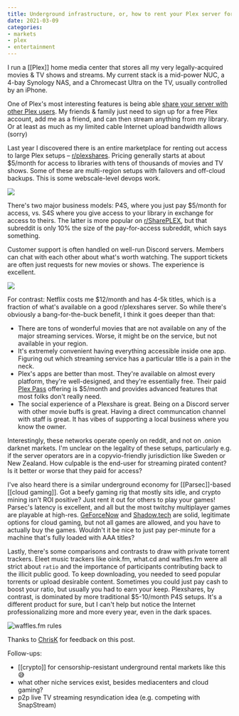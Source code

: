 ```yaml
---
title: Underground infrastructure, or, how to rent your Plex server for fun & profit
date: 2021-03-09
categories:
- markets
- plex
- entertainment
---
```


I run a [[Plex]] home media center that stores all my very legally-acquired movies & TV shows and streams. My current stack is a mid-power NUC, a 4-bay Synology NAS, and a Chromecast Ultra on the TV, usually controlled by an iPhone.

One of Plex's most interesting features is being able [share your server with other Plex users](https://support.plex.tv/articles/201105738-creating-and-managing-server-shares/). My friends & family just need to sign up for a free Plex account, add me as a friend, and can then stream anything from my library. Or at least as much as my limited cable Internet upload bandwidth allows (sorry)

Last year I discovered there is an entire marketplace for renting out access to large Plex setups – [r/plexshares](https://www.reddit.com/r/plexshares/). Pricing generally starts at about $5/month for access to libraries with tens of thousands of movies and TV shows. Some of these are multi-region setups with failovers and off-cloud backups. This is some webscale-level devops work.

![](https://dl.dropboxusercontent.com/s%2Fnrzjiy788j8x2ir%2FScreen%2520Shot%25202021-03-09%2520at%252011-06-40%2520P4S%2520%2520EU%2520%2520US%2520%25201%2520Gbps%2520%2520Movies%252032%252C000%2520%25204K%2520Movies%25201300%2520%2520TV%2520Shows%25207000%2520%25204K%2520TV%2520Shows%2520400%2520%2520Anime%25205000%2520%2520Audio%2520Books%25201000%2526%2520.png)

There's two major business models: P4S, where you just pay $5/month for access, vs. S4S where you give access to your library in exchange for access to theirs. The latter is more popular on [r/SharePLEX](https://www.reddit.com/r/SharePLEX/), but that subreddit is only 10% the size of the pay-for-access subreddit, which says something.

Customer support is often handled on well-run Discord servers. Members can chat with each other about what's worth watching. The support tickets are often just requests for new movies or shows. The experience is excellent.

![](https://dl.dropboxusercontent.com/s%2Fgsrbx6f2cqhmbl1%2FScreen%2520Shot%25202021-03-09%2520at%252011-46-39%2520announcements%2520-%2520Discord%2520.png)

For contrast: Netflix costs me $12/month and has 4-5k titles, which is a fraction of what's available on a good r/plexshares server. So while there's obviously a bang-for-the-buck benefit, I think it goes deeper than that:

* There are tons of wonderful movies that are not available on any of the major streaming services. Worse, it might be on the service, but not available in your region.
* It's extremely convenient having everything accessible inside one app. Figuring out which streaming service has a particular title is a pain in the neck. 
* Plex's apps are better than most. They're available on almost every platform, they're well-designed, and they're essentially free. Their paid [Plex Pass](https://www.plex.tv/plex-pass/) offering is $5/month and provides advanced features that most folks don't really need.
* The social experience of a Plexshare is great. Being on a Discord server with other movie buffs is great. Having a direct communcation channel with staff is great. It has vibes of supporting a local business where you know the owner.

Interestingly, these networks operate openly on reddit, and not on .onion darknet markets. I'm unclear on the legality of these setups, particularly e.g. if the server operators are in a copyvio-friendly jurisdiction like Sweden or New Zealand. How culpable is the end-user for streaming pirated content? Is it better or worse that they paid for access?

I've also heard there is a similar underground economy for [[Parsec]]-based [[cloud gaming]]. Got a beefy gaming rig that mostly sits idle, and crypto mining isn't ROI positive? Just rent it out for others to play your games! Parsec's latency is excellent, and all but the most twitchy multiplayer games are playable at high-res. [GeForceNow](https://geforcenow.com) and [Shadow.tech](https://shadow.tech) are solid, legitimate options for cloud gaming, but not all games are allowed, and you have to actually buy the games. Wouldn't it be nice to just pay per-minute for a machine that's fully loaded with AAA titles?

Lastly, there's some comparisons and contrasts to draw with private torrent trackers. Eleet music trackers like oink.fm, what.cd and waffles.fm were all strict about `ratio` and the importance of participants contributing back to the illicit public good. To keep downloading, you needed to seed popular torrents or upload desirable content. Sometimes you could just pay cash to boost your ratio, but usually you had to earn your keep. Plexshares, by contrast, is dominated by more traditional $5-10/month P4S setups. It's a different product for sure, but I can't help but notice the Internet professionalizing more and more every year, even in the dark spaces.

<!-- ![waffles.fm user classes](https://dl.dropboxusercontent.com/s%2F0yft7pj190g8hlr%2FImage_0GkT2Tg7oA.png) -->

![waffles.fm rules](https://dl.dropboxusercontent.com/s%2Fhfgbzr7qtlifykf%2FImage_68pFNHEGmF.png)

Thanks to [ChrisK](https://twitter.com/chriskurdzeil) for feedback on this post.

Follow-ups: 
* [[crypto]] for censorship-resistant underground rental markets like this :sweat_smile:
* what other niche services exist, besides mediacenters and cloud gaming?
* p2p live TV streaming resyndication idea (e.g. competing with SnapStream)



